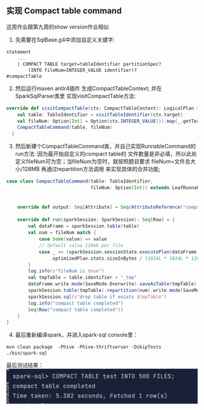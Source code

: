 ## 实现 Compact table command
这周作业跟第九周的show version作业相似
1. 先需要在SqlBase.g4中添加自定义关键字:
```antlrv4
statement
    ...
    | COMPACT TABLE target=tableIdentifier partitionSpec?
        (INTO fileNum=INTEGER_VALUE identifier)?                       #compactTable
```
2. 然后运行maven antlr4插件 生成CompactTableContext; 并在SparkSqlParser类里 实现visitCompactTable方法:
```scala
override def visitCompactTable(ctx: CompactTableContext): LogicalPlan = withOrigin(ctx) {
    val table: TableIdentifier = visitTableIdentifier(ctx.target)
    val fileNum: Option[Int] = Option(ctx.INTEGER_VALUE()).map(_.getText.toInt)
    CompactTableCommand(table, fileNum)
  }
```
3. 然后新建个CompactTableCommand类，并自己实现RunnableCommand的 run方法:
因为最开始自定义的compact table的 文件数量是非必填，所以此处定义fileNum可为空；当fileNum为空时，就按照题目要求 fileNum=文件总大小/128MB
再通过repartition方法调用 来实现具体的合并功能;
```scala
case class CompactTableCommand(table: TableIdentifier,
                               fileNum: Option[Int]) extends LeafRunnableCommand {


    override def output: Seq[Attribute] = Seq(AttributeReference("compactReturn", StringType, nullable = false)())

    override def run(sparkSession: SparkSession): Seq[Row] = {
        val dataFrame = sparkSession.table(table)
        val num = fileNum match {
            case Some(value) => value
            // default value 128mb per file
            case _ => (sparkSession.sessionState.executePlan(dataFrame.queryExecution.logical)
                .optimizedPlan.stats.sizeInBytes / (1024L * 1024L * 128) ).toInt
        }
        log.info(s"fileNum is $num")
        val tmpTable = table.identifier + "_tmp"
        dataFrame.write.mode(SaveMode.Overwrite).saveAsTable(tmpTable)
        sparkSession.table(tmpTable).repartition(num).write.mode(SaveMode.Overwrite).saveAsTable(table.identifier)
        sparkSession.sql(s"drop table if exists $tmpTable")
        log.info("compact table completed")
        Seq(Row("compact table completed"))
    }
}
```
4. 最后重新编译spark，并进入spark-sql console里：
```shell
mvn clean package  -Phive -Phive-thriftserver -DskipTests
./bin/spark-sql
```
最后测试结果：
![img.png](img.png)
